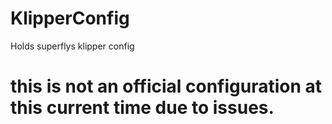 # KlipperConfig
Holds superflys klipper config

# this is not an official configuration at this current time due to issues.
